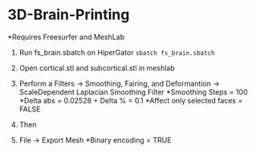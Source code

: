 # 3D-Brain-Printing

*Requires Freesurfer and MeshLab

1. Run fs_brain.sbatch on HiperGator `sbatch fs_brain.sbatch`

2. Open cortical.stl and subcortical.stl in meshlab

3. Perform a Filters -> Smoothing, Fairing, and Deformantion -> ScaleDependent Laplacian Smoothing Filter
     *Smoothing Steps = 100
     *Delta abs = 0.02528 + Delta % = 0.1
     *Affect only selected faces = FALSE

4. Then

5. File -> Export Mesh
     *Binary encoding = TRUE
